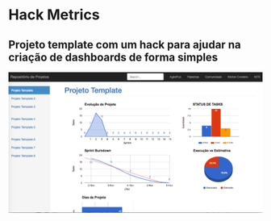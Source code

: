# Hack Metrics
## Projeto template com um hack para ajudar na criação de dashboards de forma simples

![Template](/images/hack_metrics.png)
